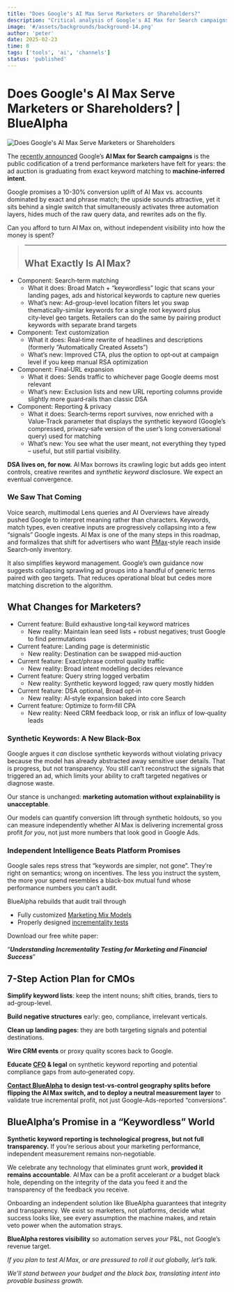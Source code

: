```yaml
---
title: "Does Google's AI Max Serve Marketers or Shareholders?"
description: "Critical analysis of Google's AI Max for Search campaigns and its impact on marketing performance versus platform profitability."
image: '#/assets/backgrounds/background-14.png'
author: 'peter'
date: 2025-02-23
time: 8
tags: ['tools', 'ai', 'channels']
status: 'published'
---
```


# Does Google's AI Max Serve Marketers or Shareholders? | BlueAlpha

![Does Google's AI Max Serve Marketers or Shareholders](#assets/articles/google-ai-max-performance-analysis/google-ai-max.webp)

The [recently announced](https://blog.google/products/ads-commerce/google-ai-max-for-search-campaigns/) Google’s **AI Max for Search campaigns** is the public codification of a trend performance marketers have felt for years: the ad auction is graduating from exact keyword matching to **machine‑inferred intent**.

Google promises a 10-30% conversion uplift of AI Max vs. accounts dominated by exact and phrase match; the upside sounds attractive, yet it sits behind a single switch that simultaneously activates three automation layers, hides much of the raw query data, and rewrites ads on the fly.

Can you afford to turn AI Max on, without independent visibility into how the money is spent?

> ---
>
> ## What Exactly Is AI Max?

- Component: Search‑term matching
  - What it does: Broad Match + “keywordless” logic that scans your landing pages, ads and historical keywords to capture new queries
  - What’s new: Ad-group-level location filters let you swap thematically-similar keywords for a single root keyword plus city‑level geo targets. Retailers can do the same by pairing product keywords with separate brand targets
- Component: Text customization
  - What it does: Real‑time rewrite of headlines and descriptions (formerly “Automatically Created Assets”)
  - What’s new: Improved CTA, plus the option to opt‑out at campaign level if you keep manual RSA optimization
- Component: Final‑URL expansion
  - What it does: Sends traffic to whichever page Google deems most relevant
  - What’s new: Exclusion lists and new URL reporting columns provide slightly more guard‑rails than classic DSA
- Component: Reporting & privacy
  - What it does: Search‑terms report survives, now enriched with a Value‑Track parameter that displays the synthetic keyword (Google’s compressed, privacy‑safe version of the user’s long conversational query) used for matching
  - What’s new: You see what the user meant, not everything they typed – useful, but still partial visibility.

**DSA lives on, for now.** AI Max borrows its crawling logic but adds geo intent controls, creative rewrites and _synthetic keyword_ disclosure. We expect an eventual convergence.

### We Saw That Coming

Voice search, multimodal Lens queries and AI Overviews have already pushed Google to interpret meaning rather than characters. Keywords, match types, even creative inputs are progressively collapsing into a few “signals” Google ingests. AI Max is one of the many steps in this roadmap, and formalizes that shift for advertisers who want [PMax](/articles/google-ai-max-performance-analysis)‑style reach inside Search‑only inventory.

It also simplifies keyword management. Google’s own guidance now suggests collapsing sprawling ad groups into a handful of generic terms paired with geo targets. That reduces operational bloat but cedes more matching discretion to the algorithm.

## What Changes for Marketers?

- Current feature: Build exhaustive long‑tail keyword matrices
  - New reality: Maintain lean seed lists + robust negatives; trust Google to find permutations
- Current feature: Landing page is deterministic
  - New reality: Destination can be swapped mid‑auction
- Current feature: Exact/phrase control quality traffic
  - New reality: Broad intent modelling decides relevance
- Current feature: Query string logged verbatim
  - New reality: Synthetic keyword logged; raw query mostly hidden
- Current feature: DSA optional, Broad opt‑in
  - New reality: AI‑style expansion baked into core Search
- Current feature: Optimize to form‑fill CPA
  - New reality: Need CRM feedback loop, or risk an influx of low‑quality leads

### Synthetic Keywords: A New Black-Box

Google argues it _can_ disclose synthetic keywords without violating privacy because the model has already abstracted away sensitive user details. That is progress, but not transparency. You still can’t reconstruct the signals that triggered an ad, which limits your ability to craft targeted negatives or diagnose waste.

Our stance is unchanged: **marketing automation without explainability is unacceptable**.

Our models can quantify conversion lift through synthetic holdouts, so you can measure independently whether AI Max is delivering incremental gross profit _for you_, not just more numbers that look good in Google Ads.

### Independent Intelligence Beats Platform Promises

Google sales reps stress that “keywords are simpler, not gone”. They’re right on semantics; wrong on incentives. The less you instruct the system, the more your spend resembles a black-box mutual fund whose performance numbers you can’t audit.

BlueAlpha rebuilds that audit trail through

- Fully customized [Marketing Mix Models](/articles/what-is-media-mix-modeling)
- Properly designed [incrementality tests](/articles/incrementality-testing-implementation-guide)

Download our free white paper:

“**_Understanding Incrementality Testing for Marketing and Financial Success_**”

## 7-Step Action Plan for CMOs

**Simplify keyword lists**: keep the intent nouns; shift cities, brands, tiers to ad-group-level.

**Build negative structures** early: geo, compliance, irrelevant verticals.

**Clean up landing pages**: they are both targeting signals and potential destinations.

**Wire CRM events** or proxy quality scores back to Google.

**Educate [CFO](https://bluealpha.ai/bluealpha-for-cfos/) & legal** on synthetic keyword reporting and potential compliance gaps from auto‑generated copy.

**[Contact BlueAlpha](#contact) to **design test‑vs‑control geography splits** before flipping the AI Max switch, and to deploy a neutral measurement layer** to validate true incremental profit, not just Google-Ads-reported “conversions”.

## BlueAlpha’s Promise in a “Keywordless” World

**Synthetic keyword reporting is technological progress, but not full transparency.** If you’re serious about your marketing performance, independent measurement remains non‑negotiable.

We celebrate any technology that eliminates grunt work, **provided it remains accountable**. AI Max can be a profit accelerant _or_ a budget black hole, depending on the integrity of the data you feed it and the transparency of the feedback you receive.

Onboarding an independent solution like BlueAlpha guarantees that integrity and transparency. We exist so marketers, not platforms, decide what success looks like, see every assumption the machine makes, and retain veto power when the automation strays.

**BlueAlpha restores visibility** so automation serves _your_ P&L, not Google’s revenue target.

_If you plan to test AI Max, or are pressured to roll it out globally, let’s talk._

_We’ll stand between your budget and the black box, translating intent into provable business growth._
